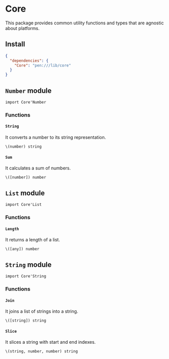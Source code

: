 # Core

This package provides common utility functions and types that are agnostic about platforms.

## Install

```json
{
  "dependencies": {
    "Core": "pen:///lib/core"
  }
}
```

## `Number` module

```pen
import Core'Number
```

### Functions

#### `String`

It converts a number to its string representation.

```pen
\(number) string
```

#### `Sum`

It calculates a sum of numbers.

```pen
\([number]) number
```

## `List` module

```pen
import Core'List
```

### Functions

#### `Length`

It returns a length of a list.

```pen
\([any]) number
```

## `String` module

```pen
import Core'String
```

### Functions

#### `Join`

It joins a list of strings into a string.

```pen
\([string]) string
```

#### `Slice`

It slices a string with start and end indexes.

```pen
\(string, number, number) string
```
